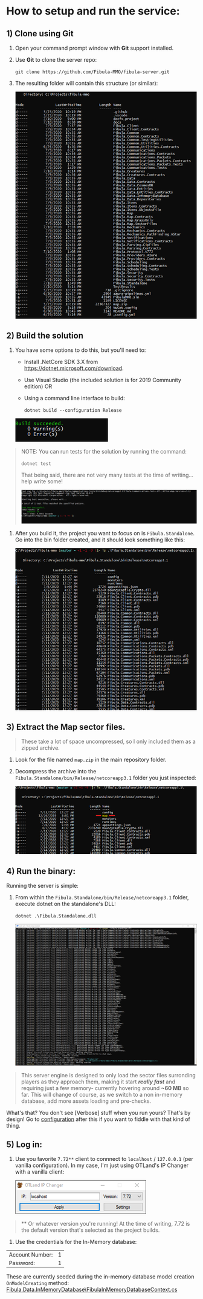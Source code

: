 # How to setup and run the service:

## 1) Clone using Git

1) Open your command prompt window with **Git** support installed.

1) Use **Git** to clone the server repo:
    
    `git clone https://github.com/Fibula-MMO/fibula-server.git`

1) The resulting folder will contain this structure (or similar):

   ![Image of folder structure at repo root.](../images/folderstructure.PNG?raw=true)

## 2) Build the solution

1) You have some options to do this, but you'll need to:
   - Install .NetCore SDK 3.X from https://dotnet.microsoft.com/download.
   - Use Visual Studio (the included solution is for 2019 Community edition) 
   OR
   - Using a command line interface to build: 

        `dotnet build --configuration Release`

    ![Image of awesomeness, no errors, no warnings!](../images/hashtagnowarnings.PNG?raw=true)

> NOTE: You can run tests for the solution by running the command:
> 
>  `dotnet test`
> 
> That being said, there are not very many tests at the time of writing... help write some!
>  
> ![Image of some test results.](../images/someTestRun.PNG?raw=true)

1) After you build it, the project you want to focus on is `Fibula.Standalone`. Go into the bin folder created, and it should look something like this:

    ![Image of Fibula.Standalone/bin/Release/netcoreapp3.1 folder contents](../images/standaloneBinReleaseFolder.PNG?raw=true)

## 3) Extract the Map sector files.

> These take a lot of space uncompressed, so I only included them as a zipped archive.

1) Look for the file named `map.zip` in the main repository folder.

1) Decompress the archive into the `Fibula.Standalone/bin/Release/netcoreapp3.1` folder you just inspected:
   
   ![Image of Fibula.Standalone/bin/Release/netcoreapp3.1 folder with the Map folder](../images/standaloneBinFolderWithMap.PNG?raw=true)

## 4) Run the binary: 

Running the server is simple:

1) From within the `Fibula.Standalone/bin/Release/netcoreapp3.1` folder, execute dotnet on the standalone's DLL:

    `dotnet .\Fibula.Standalone.dll`

   ![Image of running service](../images/standaloneExecution.PNG?raw=true)

> This server engine is designed to only load the sector files surronding players as they approach them, making it start _**really fast**_ and requiring just a few memory- currently hovering around **~60 MB** so far. This will change of course, as we switch to a non in-memory database, add more assets loading and pre-checks.

What's that? You don't see [Verbose] stuff when you run yours? That's by design! Go to [configuration](configuration.md) after this if you want to fiddle with that kind of thing.

## 5) Log in:

1) Use you favorite `7.72**` client to connnect to `localhost` / `127.0.0.1` (per vanilla configuration). In my case, I'm just using OTLand's IP Changer with a vanilla client:

    ![Image of Tibia Loader](../images/ipChanger.PNG?raw=true)

> ** Or whatever version you're running! At the time of writing, 7.72 is the default version that's selected as the project builds.

1) Use the credentials for the In-Memory database:

|||
|--|--|
|Account Number:|1|
|Password:|1|

These are currently seeded during the in-memory database model creation `OnModelCreating` method: [Fibula.Data.InMemoryDatabase\FibulaInMemoryDatabaseContext.cs](../code/Fibula.Data.InMemoryDatabase.FibulaInMemoryDatabaseContext.html#Fibula_Data_InMemoryDatabase_FibulaInMemoryDatabaseContext_OnModelCreating_Microsoft_EntityFrameworkCore_ModelBuilder_)
